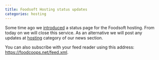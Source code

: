 ```yaml
---
title: Foodsoft Hosting status updates
categories: hosting
---
```


Some time ago we [introduced](https://foodcoops.net/2021/09/07/status_page/) a status page for the Foodsoft hosting. From today on
we will close this service. As an alternative we will post any updates at [hosting](https://foodcoops.net/categories/#hosting) category of our news section.

You can also subscribe with your feed reader using this address: https://foodcoops.net/feed.xml.
